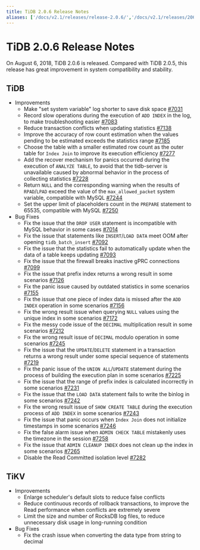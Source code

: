 ```yaml
---
title: TiDB 2.0.6 Release Notes
aliases: ['/docs/v2.1/releases/release-2.0.6/','/docs/v2.1/releases/206/']
---
```


# TiDB 2.0.6 Release Notes

On August 6, 2018, TiDB 2.0.6 is released. Compared with TiDB 2.0.5, this release has great improvement in system compatibility and stability.

## TiDB

- Improvements
    - Make "set system variable" log shorter to save disk space [#7031](https://github.com/pingcap/tidb/pull/7031)
    - Record slow operations during the execution of `ADD INDEX` in the log, to make troubleshooting easier [#7083](https://github.com/pingcap/tidb/pull/7083)
    - Reduce transaction conflicts when updating statistics [#7138](https://github.com/pingcap/tidb/pull/7138)
    - Improve the accuracy of row count estimation when the values pending to be estimated exceeds the statistics range [#7185](https://github.com/pingcap/tidb/pull/7185)
    - Choose the table with a smaller estimated row count as the outer table for `Index Join` to improve its execution efficiency [#7277](https://github.com/pingcap/tidb/pull/7277)
    - Add the recover mechanism for panics occurred during the execution of `ANALYZE TABLE`, to avoid that the tidb-server is unavailable caused by abnormal behavior in the process of collecting statistics [#7228](https://github.com/pingcap/tidb/pull/7228)
    - Return `NULL` and the corresponding warning when the results of `RPAD`/`LPAD` exceed the value of the `max_allowed_packet` system variable, compatible with MySQL [#7244](https://github.com/pingcap/tidb/pull/7244)
    - Set the upper limit of placeholders count in the `PREPARE` statement to 65535, compatible with MySQL [#7250](https://github.com/pingcap/tidb/pull/7250)
- Bug Fixes
    - Fix the issue that the `DROP USER` statement is incompatible with MySQL behavior in some cases [#7014](https://github.com/pingcap/tidb/pull/7014)
    - Fix the issue that statements like `INSERT`/`LOAD DATA` meet OOM after opening `tidb_batch_insert` [#7092](https://github.com/pingcap/tidb/pull/7092)
    - Fix the issue that the statistics fail to automatically update when the data of a table keeps updating [#7093](https://github.com/pingcap/tidb/pull/7093)
    - Fix the issue that the firewall breaks inactive gPRC connections [#7099](https://github.com/pingcap/tidb/pull/7099)
    - Fix the issue that prefix index returns a wrong result in some scenarios [#7126](https://github.com/pingcap/tidb/pull/7126)
    - Fix the panic issue caused by outdated statistics in some scenarios [#7155](https://github.com/pingcap/tidb/pull/7155)
    - Fix the issue that one piece of index data is missed after the `ADD INDEX` operation in some scenarios [#7156](https://github.com/pingcap/tidb/pull/7156)
    - Fix the wrong result issue when querying `NULL` values using the unique index in some scenarios [#7172](https://github.com/pingcap/tidb/pull/7172)
    - Fix the messy code issue of the `DECIMAL` multiplication result in some scenarios [#7212](https://github.com/pingcap/tidb/pull/7212)
    - Fix the wrong result issue of `DECIMAL` modulo operation in some scenarios [#7245](https://github.com/pingcap/tidb/pull/7245)
    - Fix the issue that the `UPDATE`/`DELETE` statement in a transaction returns a wrong result under some special sequence of statements [#7219](https://github.com/pingcap/tidb/pull/7219)
    - Fix the panic issue of the `UNION ALL`/`UPDATE` statement during the process of building the execution plan in some scenarios [#7225](https://github.com/pingcap/tidb/pull/7225)
    - Fix the issue that the range of prefix index is calculated incorrectly in some scenarios [#7231](https://github.com/pingcap/tidb/pull/7231)
    - Fix the issue that the `LOAD DATA` statement fails to write the binlog in some scenarios [#7242](https://github.com/pingcap/tidb/pull/7242)
    - Fix the wrong result issue of `SHOW CREATE TABLE` during the execution process of `ADD INDEX` in some scenarios [#7243](https://github.com/pingcap/tidb/pull/7243)
    - Fix the issue that panic occurs when `Index Join` does not initialize timestamps in some scenarios [#7246](https://github.com/pingcap/tidb/pull/7246)
    - Fix the false alarm issue when `ADMIN CHECK TABLE` mistakenly uses the timezone in the session [#7258](https://github.com/pingcap/tidb/pull/7258)
    - Fix the issue that `ADMIN CLEANUP INDEX` does not clean up the index in some scenarios [#7265](https://github.com/pingcap/tidb/pull/7265)
    - Disable the Read Committed isolation level [#7282](https://github.com/pingcap/tidb/pull/7282)

## TiKV

- Improvements
    - Enlarge scheduler's default slots to reduce false conflicts
    - Reduce continuous records of rollback transactions, to improve the Read performance when conflicts are extremely severe
    - Limit the size and number of RocksDB log files, to reduce unnecessary disk usage in long-running condition
- Bug Fixes
    - Fix the crash issue when converting the data type from string to decimal
